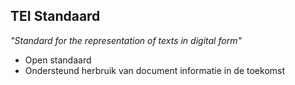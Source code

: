 ##  TEI Standaard

_"Standard for the representation of texts in digital form"_

- Open standaard
- Ondersteund herbruik van document informatie in de toekomst
